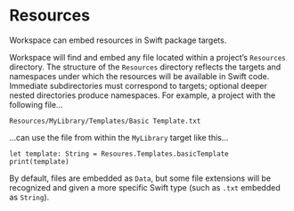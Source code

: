 <!--
 Read‐Me.md

 This source file is part of the Workspace open source project.
 https://github.com/SDGGiesbrecht/Workspace#workspace

 Copyright ©2017 Jeremy David Giesbrecht and the Workspace project contributors.

 Soli Deo gloria.

 Licensed under the Apache Licence, Version 2.0.
 See http://www.apache.org/licenses/LICENSE-2.0 for licence information.
 -->

# Resources

Workspace can embed resources in Swift package targets.

Workspace will find and embed any file located within a project’s `Resources` directory. The structure of the `Resources` directory reflects the targets and namespaces under which the resources will be available in Swift code. Immediate subdirectories must correspond to targets; optional deeper nested directories produce namespaces. For example, a project with the following file...

```
Resources/MyLibrary/Templates/Basic Template.txt
```
...can use the file from within the `MyLibrary` target like this...

```
let template: String = Resoures.Templates.basicTemplate
print(template)
```

By default, files are embedded as `Data`, but some file extensions will be recognized and given a more specific Swift type (such as `.txt` embedded as  `String`).

